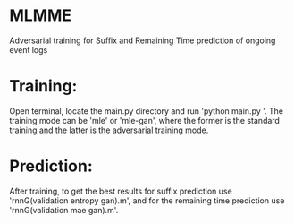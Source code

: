 # MLMME
Adversarial training for Suffix and Remaining Time prediction of ongoing event logs

# Training:
Open terminal, locate the main.py directory and run 'python main.py <dataset location> <training mode>'. The training mode can be 'mle' or 'mle-gan', where the former is the standard training and the latter is the adversarial training mode.

# Prediction:
After training, to get the best results for suffix prediction use 'rnnG(validation entropy gan).m', and for the remaining time prediction use 'rnnG(validation mae gan).m'.

